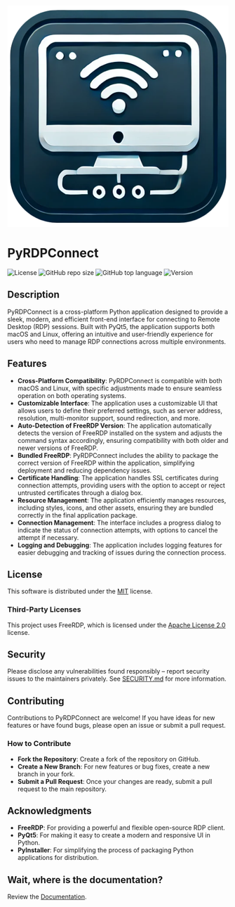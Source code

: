 <p align="center"><img src="src/icons/icon.png" /></p>

# PyRDPConnect
![License](https://img.shields.io/github/license/LaswitchTech/PyRDPConnect?style=for-the-badge)
![GitHub repo size](https://img.shields.io/github/repo-size/LaswitchTech/PyRDPConnect?style=for-the-badge&logo=github)
![GitHub top language](https://img.shields.io/github/languages/top/LaswitchTech/PyRDPConnect?style=for-the-badge)
![Version](https://img.shields.io/github/v/release/LaswitchTech/PyRDPConnect?label=Version&style=for-the-badge)

## Description
PyRDPConnect is a cross-platform Python application designed to provide a sleek, modern, and efficient front-end interface for connecting to Remote Desktop (RDP) sessions. Built with PyQt5, the application supports both macOS and Linux, offering an intuitive and user-friendly experience for users who need to manage RDP connections across multiple environments.

## Features
  - **Cross-Platform Compatibility**: PyRDPConnect is compatible with both macOS and Linux, with specific adjustments made to ensure seamless operation on both operating systems.
  - **Customizable Interface**: The application uses a customizable UI that allows users to define their preferred settings, such as server address, resolution, multi-monitor support, sound redirection, and more.
  - **Auto-Detection of FreeRDP Version**: The application automatically detects the version of FreeRDP installed on the system and adjusts the command syntax accordingly, ensuring compatibility with both older and newer versions of FreeRDP.
  - **Bundled FreeRDP**: PyRDPConnect includes the ability to package the correct version of FreeRDP within the application, simplifying deployment and reducing dependency issues.
  - **Certificate Handling**: The application handles SSL certificates during connection attempts, providing users with the option to accept or reject untrusted certificates through a dialog box.
  - **Resource Management**: The application efficiently manages resources, including styles, icons, and other assets, ensuring they are bundled correctly in the final application package.
  - **Connection Management**: The interface includes a progress dialog to indicate the status of connection attempts, with options to cancel the attempt if necessary.
  - **Logging and Debugging**: The application includes logging features for easier debugging and tracking of issues during the connection process.

## License
This software is distributed under the [MIT](LICENSE) license.

### Third-Party Licenses
This project uses FreeRDP, which is licensed under the [Apache License 2.0](THIRD_PARTY_LICENSES) license.

## Security
Please disclose any vulnerabilities found responsibly – report security issues to the maintainers privately. See [SECURITY.md](SECURITY.md) for more information.

## Contributing
Contributions to PyRDPConnect are welcome! If you have ideas for new features or have found bugs, please open an issue or submit a pull request.

### How to Contribute
  - **Fork the Repository**: Create a fork of the repository on GitHub.
  - **Create a New Branch**: For new features or bug fixes, create a new branch in your fork.
  - **Submit a Pull Request**: Once your changes are ready, submit a pull request to the main repository.

## Acknowledgments
  - **FreeRDP**: For providing a powerful and flexible open-source RDP client.
  - **PyQt5**: For making it easy to create a modern and responsive UI in Python.
  - **PyInstaller**: For simplifying the process of packaging Python applications for distribution.

## Wait, where is the documentation?
Review the [Documentation](docs/).
